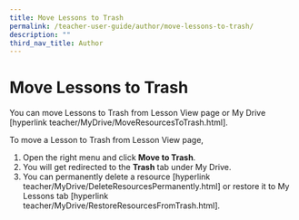 ```yaml
---
title: Move Lessons to Trash
permalink: /teacher-user-guide/author/move-lessons-to-trash/
description: ""
third_nav_title: Author
---
```

<h1 id="move-lessons-to-trash">Move Lessons to Trash</h1>
<p>You can move Lessons to Trash from Lesson View page or My Drive [hyperlink teacher/MyDrive/MoveResourcesToTrash.html].</p>
<p>To move a Lesson to Trash from Lesson View page,</p>
<ol>
<li>Open the right menu and click <strong>Move to Trash</strong>.</li>
<li>You will get redirected to the <strong>Trash</strong> tab under My Drive.</li>
<li>You can permanently delete a resource [hyperlink teacher/MyDrive/DeleteResourcesPermanently.html] or restore it to My Lessons tab [hyperlink teacher/MyDrive/RestoreResourcesFromTrash.html].</li>
</ol>